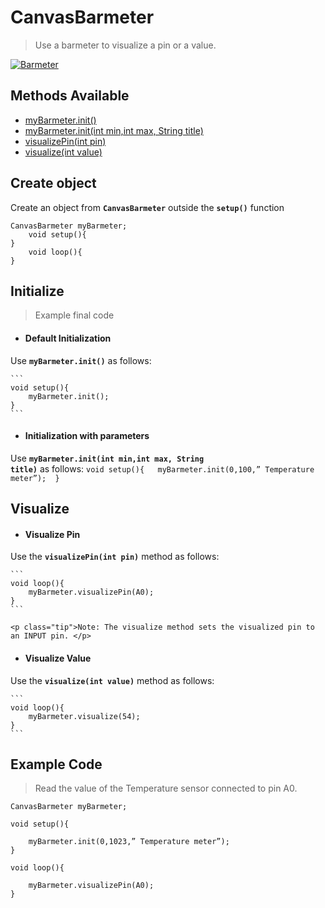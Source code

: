 <div id="cb"></div>

# CanvasBarmeter
> Use a barmeter to visualize a pin or a value.

<a target='_blank' rel='nofollow' href="https://s3-us-west-2.amazonaws.com/cherpa01-static/media/images/docs/barmeter.png">  <img alt='Barmeter' src='https://s3-us-west-2.amazonaws.com/cherpa01-static/media/images/docs/barmeter.png' class="center" /></a>


## Methods Available

- [myBarmeter.init()](CanvasBarmeter/canvas-barmeter.md?id=cb-i-di)
- [myBarmeter.init(int min,int max, String title)](CanvasBarmeter/canvas-barmeter.md?id=cb-i-iwp)
- [visualizePin(int pin)](CanvasBarmeter/canvas-barmeter.md?id=cb-v-vp)
- [visualize(int value)](CanvasBarmeter/canvas-barmeter.md?id=cb-v-vv)


<div id="cb-co"></div>

## Create object 
Create an object from **<code>CanvasBarmeter</code>** outside the **<code>setup()</code>** function

```       
CanvasBarmeter myBarmeter; 
	void setup(){ 
} 
	void loop(){  
}
```

<div id="cb-i"></div>

## Initialize
> Example final code


<div id="cb-i-di"></div>

* #### Default Initialization
Use **<code>myBarmeter.init()</code>** as follows:

	```
	void setup(){  
		myBarmeter.init(); 
	} 
	```


<div id="cb-i-iwp"></div>


* #### Initialization with parameters
Use **<code>myBarmeter.init(int min,int max, String title)</code>** as follows:
	```
	void setup(){  
		myBarmeter.init(0,100,” Temperature meter”); 
	} 
	```


<div id="cb-v"></div>


## Visualize


<div id="cb-v-vp"></div>


* #### Visualize Pin
Use the **<code>visualizePin(int pin)</code>** method as follows:
	
	```	
	void loop(){ 
		myBarmeter.visualizePin(A0); 	 
	}	 
	```

	<p class="tip">Note: The visualize method sets the visualized pin to an INPUT pin. </p>


<div id="cb-v-vv"></div>

* #### Visualize Value
Use the **<code>visualize(int value)</code>** method as follows:

	```
	void loop(){  
		myBarmeter.visualize(54); 
	} 
	```

<div id="ccb-cex"></div>

## Example Code
> Read the value of the Temperature sensor connected to pin A0.

	CanvasBarmeter myBarmeter; 
	 
	void setup(){ 
	 
		myBarmeter.init(0,1023,” Temperature meter”);  
	} 
	 
	void loop(){ 
	 
		myBarmeter.visualizePin(A0); 
	} 

